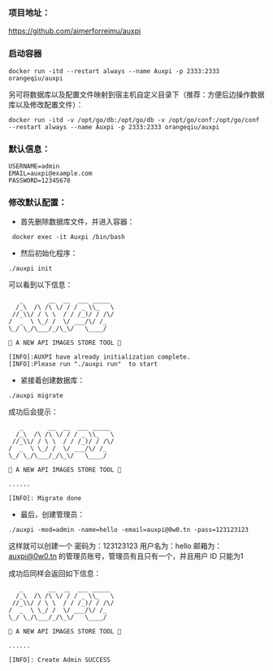 ### 项目地址：
https://github.com/aimerforreimu/auxpi

### 启动容器
```
docker run -itd --restart always --name Auxpi -p 2333:2333 orangeqiu/auxpi
```
另可将数据库以及配置文件映射到宿主机自定义目录下（推荐：方便后边操作数据库以及修改配置文件）：
```
docker run -itd -v /opt/go/db:/opt/go/db -v /opt/go/conf:/opt/go/conf --restart always --name Auxpi -p 2333:2333 orangeqiu/auxpi
```
### 默认信息：
```
USERNAME=admin
EMAIL=auxpi@example.com
PASSWORD=12345678
 ```
 ### 修改默认配置：
- 首先删除数据库文件，并进入容器：

```
 docker exec -it Auxpi /bin/bash
```

- 然后初始化程序：

```
./auxpi init
```

可以看到以下信息：
```
   _       __  __  ___ _____
  /_\  /\ /\ \/ / / _ \\_   \
 //_\\/ / \ \  / / /_)/ / /\/
/  _  \ \_/ /  \/ ___/\/ /_
\_/ \_/\___/_/\_\/   \____/

🍭 A NEW API IMAGES STORE TOOL 🍭

[INFO]:AUXPI have already initialization complete.
[INFO]:Please run "./auxpi run"  to start 
```
- 紧接着创建数据库：

```
./auxpi migrate
```
成功后会提示：
```
   _       __  __  ___ _____
  /_\  /\ /\ \/ / / _ \\_   \
 //_\\/ / \ \  / / /_)/ / /\/
/  _  \ \_/ /  \/ ___/\/ /_
\_/ \_/\___/_/\_\/   \____/

🍭 A NEW API IMAGES STORE TOOL 🍭

......

[INFO]: Migrate done
```
- 最后，创建管理员：

```
./auxpi -mod=admin -name=hello -email=auxpi@0w0.tn -pass=123123123
```
这样就可以创建一个 密码为：123123123 用户名为：hello 邮箱为：auxpi@0w0.tn 的管理员账号，管理员有且只有一个，并且用户 ID 只能为1

成功后同样会返回如下信息：
```
   _       __  __  ___ _____
  /_\  /\ /\ \/ / / _ \\_   \
 //_\\/ / \ \  / / /_)/ / /\/
/  _  \ \_/ /  \/ ___/\/ /_
\_/ \_/\___/_/\_\/   \____/

🍭 A NEW API IMAGES STORE TOOL 🍭

......

[INFO]: Create Admin SUCCESS
```
